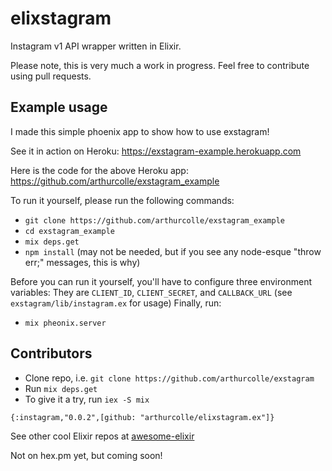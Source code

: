 
# elixstagram

Instagram v1 API wrapper written in Elixir.

Please note, this is very much a work in progress. 
Feel free to contribute using pull requests.

## Example usage

I made this simple phoenix app to show how to use exstagram!

See it in action on Heroku:
https://exstagram-example.herokuapp.com

Here is the code for the above Heroku app:
https://github.com/arthurcolle/exstagram_example

To run it yourself, please run the following commands:
* `git clone https://github.com/arthurcolle/exstagram_example`
* `cd exstagram_example`
* `mix deps.get`
* `npm install` (may not be needed, but if you see any node-esque "throw err;" messages, this is why)

Before you can run it yourself, you'll have to configure three environment variables:
They are `CLIENT_ID`, `CLIENT_SECRET`, and `CALLBACK_URL` (see `exstagram/lib/instagram.ex` for usage)
Finally, run:
* `mix pheonix.server`


## Contributors
* Clone repo, i.e. `git clone https://github.com/arthurcolle/exstagram`
* Run `mix deps.get`
* To give it a try, run `iex -S mix`

```
{:instagram,"0.0.2",[github: "arthurcolle/elixstagram.ex"]}
```

See other cool Elixir repos at [awesome-elixir](https://github.com/h4cc/awesome-elixir)

Not on hex.pm yet, but coming soon!
